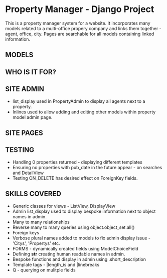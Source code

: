 # Property Manager - Django Project
This is a property manager system for a website.  It incorporates many models related to a multi-office propery company and links them together - agent, office, city.  Pages are searchable for all models containing linked information.

## MODELS


## WHO IS IT FOR?

## SITE ADMIN
- list_display used in PropertyAdmin to display all agents next to a property.
- Inlines used to allow adding and editing other models within property model admin page.

## SITE PAGES

## TESTING
- Handling 0 properties returned - displaying different templates
- Ensuring no properties with pub_date in the future appear - on searches and DetailView
- Testing ON_DELETE has desired effect on ForeignKey fields.

## SKILLS COVERED
- Generic classes for views - ListView, DisplayView
- Admin list_display used to display bespoke information next to object names in admin.
- Many to many relationships
- Reverse many to many queries using object.object_set.all()
- Foreign keys
- Verbose plural names added to models to fix admin display issue - 'Citys', 'Propertys' etc.
- FORMS - dynamically created fields using ModelChoiceField
- Defining __str__ creating human readable names in admin.
- Bespoke functions and display in admin using .short_description
- Template tags - |length_is and |linebreaks
- Q - querying on mulitple fields



